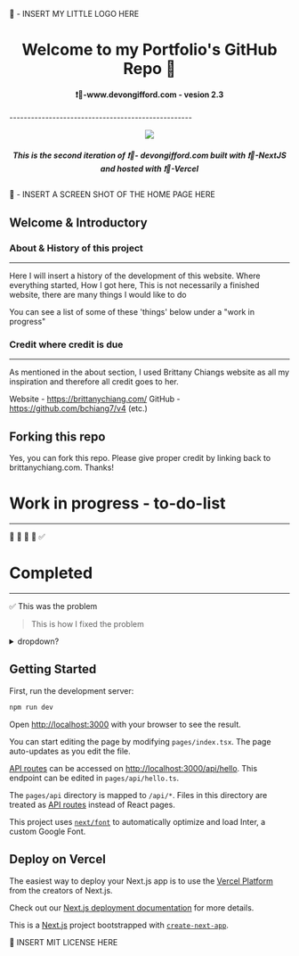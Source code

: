 🎯 - INSERT MY LITTLE LOGO HERE


<h1 align="center">Welcome to my Portfolio's GitHub Repo 👋  </h1>
<h4 align="center"> ❗🔗-www.devongifford.com - vesion 2.3 </h4>
---------------------------------------------------
<p align="center">
  <a href="https://skillicons.dev">
    <img src="https://skillicons.dev/icons?i=ts,tailwind,nextjs,vercel,vscode" />
  </a>
</p>

<h5 align="center">This is the second iteration of ❗🔗- devongifford.com built with ❗🔗-NextJS and hosted with ❗🔗-Vercel</h5>

🎯 - INSERT A SCREEN SHOT OF THE HOME PAGE HERE



## Welcome & Introductory 


### About & History of this project
---------------------------------------------------

Here I will insert a history of the development of this website.
Where everything started, 
How I got here,
This is not necessarily a finished website, there are many things I would like to do

You can see a list of some of these 'things' below under a "work in progress"

### Credit where credit is due
---------------------------------------------------

As mentioned in the about section, I used Brittany Chiangs website as all my inspiration and therefore all credit goes to her.

Website - https://brittanychiang.com/
GitHub - https://github.com/bchiang7/v4
(etc.) 


##  Forking this repo
Yes, you can fork this repo. 
Please give proper credit by linking back to brittanychiang.com. Thanks!

# Work in progress - to-do-list
---------------------------------------------------

🔲
🔲
🔲
🔲
✅


# Completed  
---------------------------------------------------

✅  This was the problem 
>   This is how I fixed the problem

<details>
<summary>dropdown?</summary>
<br>
✅  This was the problem <br>
>   This is how I fixed the problem
<br><br>
✅  This was the problem <br>
>   This is how I fixed the problem
<br><br>
✅  This was the problem <br>
>   This is how I fixed the problem
<br><br>
</details>
















## Getting Started

First, run the development server:

```bash
npm run dev
```

Open [http://localhost:3000](http://localhost:3000) with your browser to see the result.

You can start editing the page by modifying `pages/index.tsx`. The page auto-updates as you edit the file.

[API routes](https://nextjs.org/docs/api-routes/introduction) can be accessed on [http://localhost:3000/api/hello](http://localhost:3000/api/hello). This endpoint can be edited in `pages/api/hello.ts`.

The `pages/api` directory is mapped to `/api/*`. Files in this directory are treated as [API routes](https://nextjs.org/docs/api-routes/introduction) instead of React pages.

This project uses [`next/font`](https://nextjs.org/docs/basic-features/font-optimization) to automatically optimize and load Inter, a custom Google Font.

## Deploy on Vercel

The easiest way to deploy your Next.js app is to use the [Vercel Platform](https://vercel.com/new?utm_medium=default-template&filter=next.js&utm_source=create-next-app&utm_campaign=create-next-app-readme) from the creators of Next.js.

Check out our [Next.js deployment documentation](https://nextjs.org/docs/deployment) for more details.

This is a [Next.js](https://nextjs.org/) project bootstrapped with [`create-next-app`](https://github.com/vercel/next.js/tree/canary/packages/create-next-app).

🎯 INSERT MIT LICENSE HERE